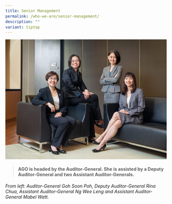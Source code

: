 ```yaml
---
title: Senior Management
permalink: /who-we-are/senior-management/
description: ""
variant: tiptap
---
```

![](/images/Who_we_are/SM_Group_Photo.jpg)

> #### **AGO is headed by the Auditor-General. She is assisted by a Deputy Auditor-General and two Assistant Auditor-Generals.**

_From left: Auditor-General Goh Soon Poh, Deputy Auditor-General Rina Chua, Assistant Auditor-General Ng Wee Leng and Assistant Auditor-General Mabel Watt._